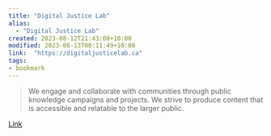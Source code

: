```yaml
---
title: "Digital Justice Lab"
alias:
  - "Digital Justice Lab"
created: 2023-08-12T21:43:08+10:00
modified: 2023-08-13T00:11:49+10:00
link:  "https://digitaljusticelab.ca"
tags:
- bookmark
---
```


> We engage and collaborate with communities through public knowledge campaigns and projects. We strive to produce content that is accessible and relatable to the larger public.

[Link](https://digitaljusticelab.ca)